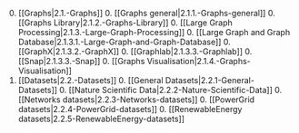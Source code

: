 0. [[Graphs|2.1.-Graphs]]
    0. [[Graphs general|2.1.1.-Graphs-general]]
    0. [[Graphs Library|2.1.2.-Graphs-Library]]
    0. [[Large Graph Processing|2.1.3.-Large-Graph-Processing]]
        0. [[Large Graph and Graph Database|2.1.3.1.-Large-Graph-and-Graph-Database]]
        0. [[GraphX|2.1.3.2.-GraphX]]
        0. [[Graphlab|2.1.3.3.-Graphlab]]
        0. [[Snap|2.1.3.3.-Snap]]
    0. [[Graphs Visualisation|2.1.4.-Graphs-Visualisation]]
0. [[Datasets|2.2.-Datasets]]
    0. [[General Datasets|2.2.1-General-Datasets]]
    0. [[Nature Scientific Data|2.2.2-Nature-Scientific-Data]]
    0. [[Networks datasets|2.2.3-Networks-datasets]]
    0. [[PowerGrid datasets|2.2.4-PowerGrid-datasets]]
    0. [[RenewableEnergy datasets|2.2.5-RenewableEnergy-datasets]]
